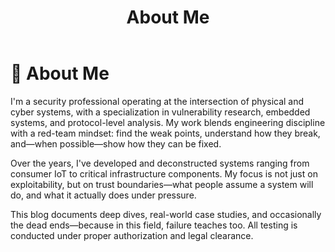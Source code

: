 ﻿---
layout: default
title: About Me
permalink: /about/
---



# 🧠 About Me


I'm a security professional operating at the intersection of physical and cyber systems, with a specialization in vulnerability research, embedded systems, and protocol-level analysis. My work blends engineering discipline with a red-team mindset: find the weak points, understand how they break, and—when possible—show how they can be fixed.


Over the years, I've developed and deconstructed systems ranging from consumer IoT to critical infrastructure components. My focus is not just on exploitability, but on trust boundaries—what people assume a system will do, and what it actually does under pressure.


This blog documents deep dives, real-world case studies, and occasionally the dead ends—because in this field, failure teaches too. All testing is conducted under proper authorization and legal clearance.
